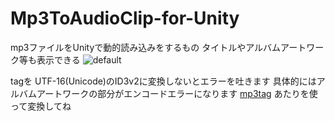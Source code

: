 # Mp3ToAudioClip-for-Unity

mp3ファイルをUnityで動的読み込みをするもの
タイトルやアルバムアートワーク等も表示できる
![default](https://user-images.githubusercontent.com/22199654/48194103-6dfe2200-e38f-11e8-8133-3fba695d1f17.PNG)


tagを UTF-16(Unicode)のID3v2に変換しないとエラーを吐きます
具体的にはアルバムアートワークの部分がエンコードエラーになります
[mp3tag](https://freesoft-100.com/review/mp3tag.php)
あたりを使って変換してね
